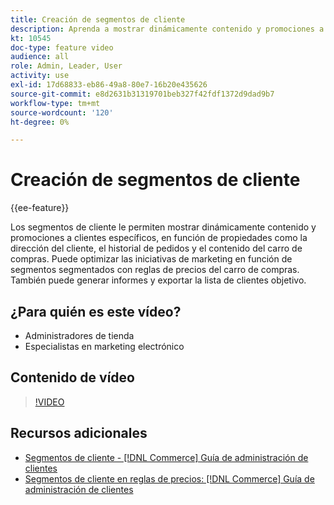 ```yaml
---
title: Creación de segmentos de cliente
description: Aprenda a mostrar dinámicamente contenido y promociones a clientes específicos, en función de propiedades como la dirección del cliente, el historial de pedidos y el contenido del carro de compras.
kt: 10545
doc-type: feature video
audience: all
role: Admin, Leader, User
activity: use
exl-id: 17d68833-eb86-49a8-80e7-16b20e435626
source-git-commit: e8d2631b31319701beb327f42fdf1372d9dad9b7
workflow-type: tm+mt
source-wordcount: '120'
ht-degree: 0%

---
```


# Creación de segmentos de cliente

{{ee-feature}}

Los segmentos de cliente le permiten mostrar dinámicamente contenido y promociones a clientes específicos, en función de propiedades como la dirección del cliente, el historial de pedidos y el contenido del carro de compras. Puede optimizar las iniciativas de marketing en función de segmentos segmentados con reglas de precios del carro de compras. También puede generar informes y exportar la lista de clientes objetivo.

## ¿Para quién es este vídeo?

- Administradores de tienda
- Especialistas en marketing electrónico

## Contenido de vídeo

>[!VIDEO](https://video.tv.adobe.com/v/343659?quality=12&learn=on)

## Recursos adicionales

- [Segmentos de cliente - [!DNL Commerce] Guía de administración de clientes](https://experienceleague.adobe.com/docs/commerce-admin/customers/customers-menu/customer-segments.html)
- [Segmentos de cliente en reglas de precios: [!DNL Commerce] Guía de administración de clientes](https://experienceleague.adobe.com/docs/commerce-admin/customers/segments/customer-segment-price-rule.html)
